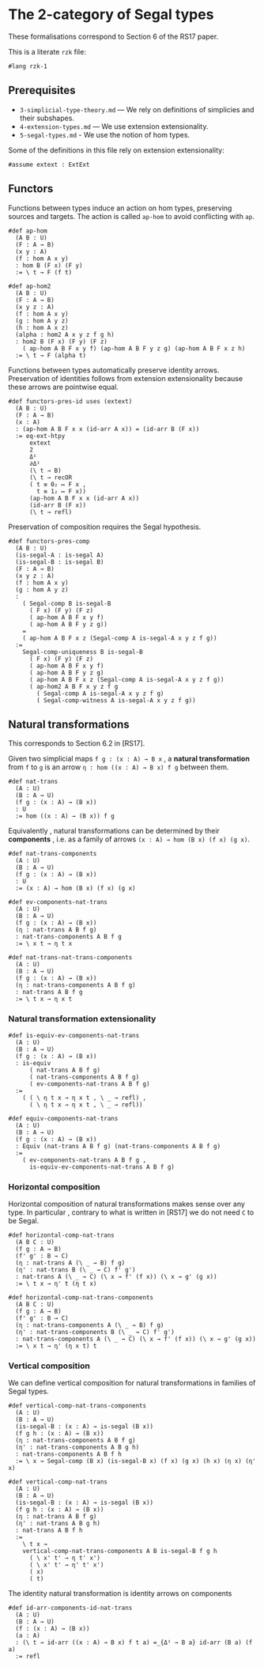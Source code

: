 # The 2-category of Segal types

These formalisations correspond to Section 6 of the RS17 paper.

This is a literate `rzk` file:

```rzk
#lang rzk-1
```

## Prerequisites

- `3-simplicial-type-theory.md` — We rely on definitions of simplicies and their
  subshapes.
- `4-extension-types.md` — We use extension extensionality.
- `5-segal-types.md` - We use the notion of hom types.

Some of the definitions in this file rely on extension extensionality:

```rzk
#assume extext : ExtExt
```

## Functors

Functions between types induce an action on hom types, preserving sources and
targets. The action is called `ap-hom` to avoid conflicting with `ap`.

```rzk title="RS17, Section 6.1"
#def ap-hom
  (A B : U)
  (F : A → B)
  (x y : A)
  (f : hom A x y)
  : hom B (F x) (F y)
  := \ t → F (f t)

#def ap-hom2
  (A B : U)
  (F : A → B)
  (x y z : A)
  (f : hom A x y)
  (g : hom A y z)
  (h : hom A x z)
  (alpha : hom2 A x y z f g h)
  : hom2 B (F x) (F y) (F z)
    ( ap-hom A B F x y f) (ap-hom A B F y z g) (ap-hom A B F x z h)
  := \ t → F (alpha t)
```

Functions between types automatically preserve identity arrows. Preservation of
identities follows from extension extensionality because these arrows are
pointwise equal.

```rzk title="RS17, Proposition 6.1.a"
#def functors-pres-id uses (extext)
  (A B : U)
  (F : A → B)
  (x : A)
  : (ap-hom A B F x x (id-arr A x)) = (id-arr B (F x))
  := eq-ext-htpy
      extext
      2
      Δ¹
      ∂Δ¹
      (\ t → B)
      (\ t → recOR
      ( t ≡ 0₂ ↦ F x ,
        t ≡ 1₂ ↦ F x))
      (ap-hom A B F x x (id-arr A x))
      (id-arr B (F x))
      (\ t → refl)
```

Preservation of composition requires the Segal hypothesis.

```rzk title="RS17, Proposition 6.1.b"
#def functors-pres-comp
  (A B : U)
  (is-segal-A : is-segal A)
  (is-segal-B : is-segal B)
  (F : A → B)
  (x y z : A)
  (f : hom A x y)
  (g : hom A y z)
  :
    ( Segal-comp B is-segal-B
      ( F x) (F y) (F z)
      ( ap-hom A B F x y f)
      ( ap-hom A B F y z g))
    =
    ( ap-hom A B F x z (Segal-comp A is-segal-A x y z f g))
  :=
    Segal-comp-uniqueness B is-segal-B
      ( F x) (F y) (F z)
      ( ap-hom A B F x y f)
      ( ap-hom A B F y z g)
      ( ap-hom A B F x z (Segal-comp A is-segal-A x y z f g))
      ( ap-hom2 A B F x y z f g
        ( Segal-comp A is-segal-A x y z f g)
        ( Segal-comp-witness A is-segal-A x y z f g))
```

## Natural transformations

This corresponds to Section 6.2 in [RS17].

Given two simplicial maps `f g : (x : A) → B x` , a **natural transformation**
from `f` to `g` is an arrow `η : hom ((x : A) → B x) f g` between them.

```rzk
#def nat-trans
  (A : U)
  (B : A → U)
  (f g : (x : A) → (B x))
  : U
  := hom ((x : A) → (B x)) f g
```

Equivalently , natural transformations can be determined by their **components**
, i.e. as a family of arrows `(x : A) → hom (B x) (f x) (g x)`.

```rzk
#def nat-trans-components
  (A : U)
  (B : A → U)
  (f g : (x : A) → (B x))
  : U
  := (x : A) → hom (B x) (f x) (g x)
```

```rzk
#def ev-components-nat-trans
  (A : U)
  (B : A → U)
  (f g : (x : A) → (B x))
  (η : nat-trans A B f g)
  : nat-trans-components A B f g
  := \ x t → η t x

#def nat-trans-nat-trans-components
  (A : U)
  (B : A → U)
  (f g : (x : A) → (B x))
  (η : nat-trans-components A B f g)
  : nat-trans A B f g
  := \ t x → η x t
```

### Natural transformation extensionality

```rzk title="RS17, Proposition 6.3"
#def is-equiv-ev-components-nat-trans
  (A : U)
  (B : A → U)
  (f g : (x : A) → (B x))
  : is-equiv
      ( nat-trans A B f g)
      ( nat-trans-components A B f g)
      ( ev-components-nat-trans A B f g)
  :=
    ( ( \ η t x → η x t , \ _ → refl) ,
      ( \ η t x → η x t , \ _ → refl))

#def equiv-components-nat-trans
  (A : U)
  (B : A → U)
  (f g : (x : A) → (B x))
  : Equiv (nat-trans A B f g) (nat-trans-components A B f g)
  :=
    ( ev-components-nat-trans A B f g ,
      is-equiv-ev-components-nat-trans A B f g)
```

### Horizontal composition

Horizontal composition of natural transformations makes sense over any type. In
particular , contrary to what is written in [RS17] we do not need `C` to be
Segal.

```rzk
#def horizontal-comp-nat-trans
  (A B C : U)
  (f g : A → B)
  (f' g' : B → C)
  (η : nat-trans A (\ _ → B) f g)
  (η' : nat-trans B (\ _ → C) f' g')
  : nat-trans A (\ _ → C) (\ x → f' (f x)) (\ x → g' (g x))
  := \ t x → η' t (η t x)

#def horizontal-comp-nat-trans-components
  (A B C : U)
  (f g : A → B)
  (f' g' : B → C)
  (η : nat-trans-components A (\ _ → B) f g)
  (η' : nat-trans-components B (\ _ → C) f' g')
  : nat-trans-components A (\ _ → C) (\ x → f' (f x)) (\ x → g' (g x))
  := \ x t → η' (η x t) t
```

### Vertical composition

We can define vertical composition for natural transformations in families of
Segal types.

```rzk
#def vertical-comp-nat-trans-components
  (A : U)
  (B : A → U)
  (is-segal-B : (x : A) → is-segal (B x))
  (f g h : (x : A) → (B x))
  (η : nat-trans-components A B f g)
  (η' : nat-trans-components A B g h)
  : nat-trans-components A B f h
  := \ x → Segal-comp (B x) (is-segal-B x) (f x) (g x) (h x) (η x) (η' x)

#def vertical-comp-nat-trans
  (A : U)
  (B : A → U)
  (is-segal-B : (x : A) → is-segal (B x))
  (f g h : (x : A) → (B x))
  (η : nat-trans A B f g)
  (η' : nat-trans A B g h)
  : nat-trans A B f h
  :=
    \ t x →
    vertical-comp-nat-trans-components A B is-segal-B f g h
      ( \ x' t' → η t' x')
      ( \ x' t' → η' t' x')
      ( x)
      ( t)
```

The identity natural transformation is identity arrows on components

```rzk title="RS17, Proposition 6.5(ii)"
#def id-arr-components-id-nat-trans
  (A : U)
  (B : A → U)
  (f : (x : A) → (B x))
  (a : A)
  : (\ t → id-arr ((x : A) → B x) f t a) =_{Δ¹ → B a} id-arr (B a) (f a)
  := refl
```
